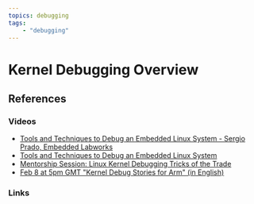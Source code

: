 ```yaml
---
topics: debugging
tags:
    - "debugging"
---
```


# Kernel Debugging Overview

## References

### Videos


- [Tools and Techniques to Debug an Embedded Linux System - Sergio Prado, Embedded Labworks](https://youtu.be/dgPkZnGuIMg)
- [Tools and Techniques to Debug an Embedded Linux System](https://youtu.be/4rBrS65P-yM)
- [Mentorship Session: Linux Kernel Debugging Tricks of the Trade](https://youtu.be/FdNIiQxwJuk)
- [Feb 8 at 5pm GMT "Kernel Debug Stories for Arm" (in English)](https://www.youtube.com/live/SbrRAwLEQ5o)


### Links
